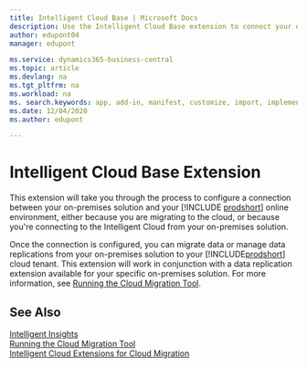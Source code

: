 ```yaml
---
title: Intelligent Cloud Base | Microsoft Docs
description: Use the Intelligent Cloud Base extension to connect your on-premises solution with Business Central online.
author: edupont04
manager: edupont

ms.service: dynamics365-business-central
ms.topic: article
ms.devlang: na
ms.tgt_pltfrm: na
ms.workload: na
ms. search.keywords: app, add-in, manifest, customize, import, implement
ms.date: 12/04/2020
ms.author: edupont

---
```


# Intelligent Cloud Base Extension

This extension will take you through the process to configure a connection between your on-premises solution and your [!INCLUDE [prodshort](includes/prodshort.md)] online environment, either because you are migrating to the cloud, or because you're connecting to the Intelligent Cloud from your on-premises solution.  

Once the connection is configured, you can migrate data or manage data replications from your on-premises solution to your [!INCLUDE[prodshort](includes/prodshort.md)] cloud tenant. This extension will work in conjunction with a data replication extension available for your specific on-premises solution. For more information, see [Running the Cloud Migration Tool](/dynamics365/business-central/dev-itpro/administration/migration-tool).  

## See Also

[Intelligent Insights](about-intelligent-cloud.md)  
[Running the Cloud Migration Tool](/dynamics365/business-central/dev-itpro/administration/migration-tool)  
[Intelligent Cloud Extensions for Cloud Migration](ui-extensions-data-replication.md)  
